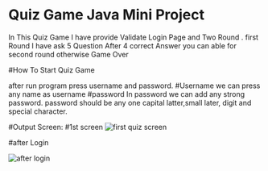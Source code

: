 # Quiz Game Java Mini Project

In This Quiz Game I have provide Validate Login Page and Two Round .
first Round I have ask 5 Question After 4 correct Answer you can able for second round otherwise Game Over

#How To Start Quiz Game

after run program press username and password.
#Username
we can press any name as username
#password
In password we can add any strong password.
password should be any one capital latter,small later, digit and special character.

#Output Screen:
#1st screen
![first quiz screen](https://user-images.githubusercontent.com/61877894/151578187-703b9ffc-3387-4c3e-90e8-0e1d090ad573.PNG)

#after Login 

![after login](https://user-images.githubusercontent.com/61877894/151578616-c3e57a5f-a7cf-44f0-a62d-96a876b5ae68.PNG)
